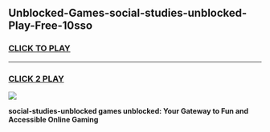 
## Unblocked-Games-social-studies-unblocked-Play-Free-10sso
<h3>
<a href="https://premium76.site?title=social-studies-unblocked&ref=19M">CLICK TO PLAY</a></h3>
<hr>

<h3>
<a href="https://premium76.site?title=social-studies-unblocked&ref=19M">CLICK 2 PLAY</a>
  
</h3>

<a href="https://premium76.site?title=social-studies-unblocked&ref=19M"><img src="https://clearcache.store/games.png"></a>


**social-studies-unblocked games unblocked: Your Gateway to Fun and Accessible Online Gaming**
